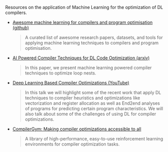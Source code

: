 Resources on the application of Machine Learning for the optimization of DL compilers.

* [Awesome machine learning for compilers and program optimisation (github)](https://github.com/zwang4/awesome-machine-learning-in-compilers)
  > A curated list of awesome research papers, datasets, and tools for applying machine learning techniques to compilers and program optimisation.
* [AI Powered Compiler Techniques for DL Code Optimization (arxiv)](https://arxiv.org/abs/2104.05573)
  >  In this paper, we present machine learning powered compiler techniques to optimize loop nests.
* [Deep Learning Based Compiler Optimizations (YouTube)](https://www.youtube.com/watch?v=pyXDgyQr1A0)
  > In this talk we will highlight some of the recent work that apply DL techniques to compiler heuristics and optimizations like vectorization and register allocation as well as End2end analyses of programs for predicting certain program characteristics. We will also talk about some of the challenges of using DL for compiler optimizations.
* [CompilerGym: Making compiler optimizations accessible to all](https://ai.facebook.com/blog/compilergym-making-compiler-optimizations-accessible-to-all/)
  > A library of high-performance, easy-to-use reinforcement learning environments for compiler optimization tasks. 
